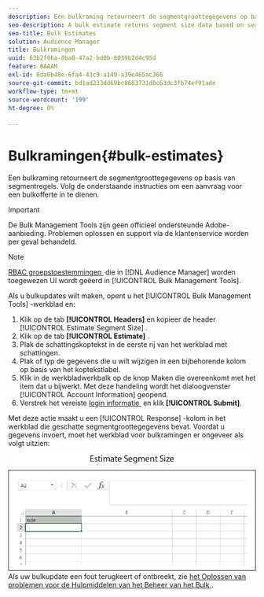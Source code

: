 ```yaml
---
description: Een bulkraming retourneert de segmentgroottegegevens op basis van segmentregels. Volg de onderstaande instructies om een aanvraag voor een bulkofferte in te dienen.
seo-description: A bulk estimate returns segment size data based on segment rules. Follow these instructions to make a bulk estimate request.
seo-title: Bulk Estimates
solution: Audience Manager
title: Bulkramingen
uuid: 63b2f06a-8ba0-47a2-bd0b-8039b2d4c95d
feature: BAAAM
exl-id: 8da0b48e-6fa4-43c9-a149-a39e465ac366
source-git-commit: bd1ad233dd69bc8683731d0c63dc3fb74ef91ade
workflow-type: tm+mt
source-wordcount: '199'
ht-degree: 0%

---
```


# Bulkramingen{#bulk-estimates}

Een bulkraming retourneert de segmentgroottegegevens op basis van segmentregels. Volg de onderstaande instructies om een aanvraag voor een bulkofferte in te dienen.

>[!IMPORTANT]
>
>De Bulk Management Tools zijn geen officieel ondersteunde Adobe-aanbieding. Problemen oplossen en support via de klantenservice worden per geval behandeld.

<!-- 

t_bulk_estimates.xml

 -->

>[!NOTE]
>
>[&#x200B; RBAC groepstoestemmingen &#x200B;](../../features/administration/administration-overview.md) die in [!DNL Audience Manager] worden toegewezen UI wordt geëerd in [!UICONTROL Bulk Management Tools].

Als u bulkupdates wilt maken, opent u het [!UICONTROL Bulk Management Tools] -werkblad en:

1. Klik op de tab **[!UICONTROL Headers]** en kopieer de header [!UICONTROL Estimate Segment Size] .
2. Klik op de tab **[!UICONTROL Estimate]** .
3. Plak de schattingskoptekst in de eerste rij van het werkblad met schattingen.
4. Plak of typ de gegevens die u wilt wijzigen in een bijbehorende kolom op basis van het koptekstlabel.
5. Klik in de werkbladwerkbalk op de knop Maken die overeenkomt met het item dat u bijwerkt.
Met deze handeling wordt het dialoogvenster [!UICONTROL Account Information] geopend.
6. Verstrek het vereiste [&#x200B; login informatie &#x200B;](../../reference/bulk-management-tools/bulk-management-intro.md#auth-reqs) en klik **[!UICONTROL Submit]**.

Met deze actie maakt u een [!UICONTROL Response] -kolom in het werkblad die geschatte segmentgroottegegevens bevat. Voordat u gegevens invoert, moet het werkblad voor bulkramingen er ongeveer als volgt uitzien:

![](assets/estimate.png)
Als uw bulkupdate een fout terugkeert of ontbreekt, zie [&#x200B; het Oplossen van problemen voor de Hulpmiddelen van het Beheer van het Bulk &#x200B;](../../reference/bulk-management-tools/bulk-troubleshooting.md).
